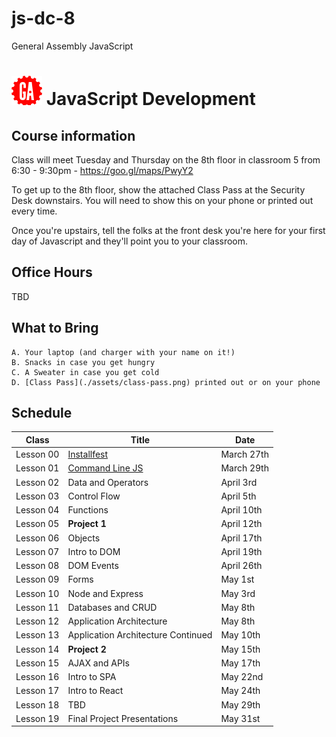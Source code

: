 # js-dc-8
General Assembly JavaScript
# ![](assets/logo.png) JavaScript Development

## Course information

Class will meet Tuesday and Thursday on the 8th floor in classroom 5 from 6:30 - 9:30pm - https://goo.gl/maps/PwyY2

To get up to the 8th floor, show the attached Class Pass at the Security Desk downstairs. You will need to show this on your phone or printed out every time.

Once you're upstairs, tell the folks at the front desk you're here for your first day of Javascript and they'll point you to your classroom.

## Office Hours

TBD

## What to Bring

    A. Your laptop (and charger with your name on it!)
    B. Snacks in case you get hungry
    C. A Sweater in case you get cold
    D. [Class Pass](./assets/class-pass.png) printed out or on your phone

## Schedule

|   Class   |                                Title                                |    Date     |
| --------- | ------------------------------------------------------------------- | ----------- |
| Lesson 00 | [Installfest](https://git.generalassemb.ly/Ramsay/JS-DC-8/tree/master/00-installfest) | March 27th |
| Lesson 01 | [Command Line JS](https://github.com/ga-students/js-dc-8/tree/master/01-command-line-JS) | March 29th |
| Lesson 02 | Data and Operators| April 3rd |
| Lesson 03 | Control Flow | April 5th |
| Lesson 04 | Functions | April 10th |
| Lesson 05 | **Project 1**  | April 12th |
| Lesson 06 | Objects | April 17th |
| Lesson 07 | Intro to DOM | April 19th |
| Lesson 08 | DOM Events | April 26th |
| Lesson 09 | Forms | May 1st  |
| Lesson 10 | Node and Express | May 3rd  |
| Lesson 11 | Databases and CRUD | May 8th |
| Lesson 12 | Application Architecture| May 8th |
| Lesson 13 | Application Architecture Continued | May 10th |
| Lesson 14 | **Project 2** | May 15th |
| Lesson 15 | AJAX and APIs | May 17th |
| Lesson 16 | Intro to SPA | May 22nd |
| Lesson 17 | Intro to React | May 24th |
| Lesson 18 | TBD | May 29th |
| Lesson 19 | Final Project Presentations | May 31st |
